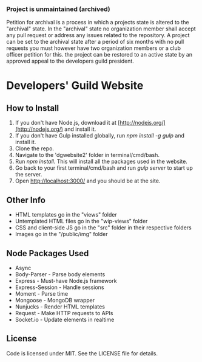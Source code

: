 ### Project is unmaintained (archived)
Petition for archival is a process in 
which a projects state is altered to the "archival" state. In the "archival" state
no organization member shall accept any pull
request or address any issues related to the
repository. A project can be set to the archival state after a period of six months with no pull requests you must however have two organization members or a club officer petition for this. the project can be restored to an active state by an approved appeal to the developers guild president.


# Developers' Guild Website

## How to Install

1. If you don't have Node.js, download it at [http://nodejs.org/](http://nodejs.org/) and install it.
2. If you don't have Gulp installed globally, run *npm install -g gulp* and install it.
3. Clone the repo.
4. Navigate to the 'dgwebsite2' folder in terminal/cmd/bash.
5. Run *npm install*. This will install all the packages used in the website.
6. Go back to your first terminal/cmd/bash and run *gulp server* to start up the server.
7. Open [http://localhost:3000/](http://localhost:3000/) and you should be at the site.

## Other Info

- HTML templates go in the "views" folder
- Untemplated HTML files go in the "wip-views" folder
- CSS and client-side JS go in the "src" folder in their respective folders
- Images go in the "/public/img" folder

## Node Packages Used

- Async
- Body-Parser - Parse body elements
- Express - Must-have Node.js framework
- Express-Session - Handle sessions
- Moment - Parse time
- Mongoose - MongoDB wrapper
- Nunjucks - Render HTML templates
- Request - Make HTTP requests to APIs
- Socket.io - Update elements in realtime

## License

Code is licensed under MIT. See the LICENSE file for details.
